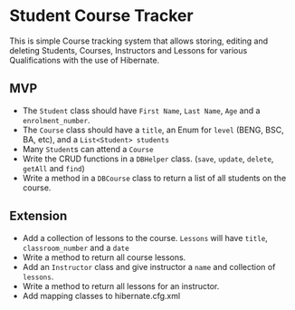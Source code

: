 # Student Course Tracker

This is simple Course tracking system that allows storing, editing and deleting Students, Courses, Instructors and Lessons for various Qualifications with the use of Hibernate.

## MVP

- The `Student` class should have `First Name`, `Last Name`, `Age` and a `enrolment_number`.
- The `Course` class should have a `title`, an Enum for `level` (BENG, BSC, BA, etc), and a `List<Student> students` 
- Many `Student`s can attend a `Course`
- Write the CRUD functions in a `DBHelper` class. (`save`, `update`, `delete`, `getAll` and `find`)
- Write a method in a `DBCourse` class to return a list of all students on the course.


## Extension

- Add a collection of lessons to the course. `Lessons` will have `title`, `classroom_number` and a `date`
- Write a method to return all course lessons.
- Add an `Instructor` class and give instructor a `name` and collection of `lessons`.
- Write a method to return all lessons for an instructor.
- Add mapping classes to hibernate.cfg.xml
